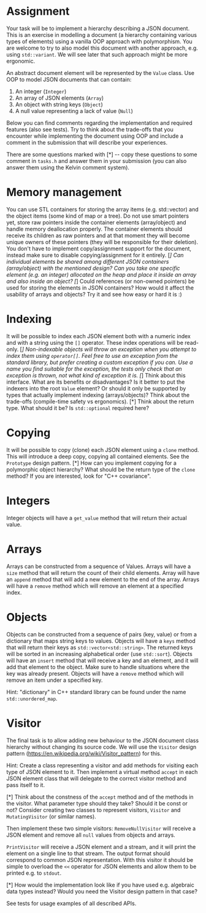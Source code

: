 # Assignment
Your task will be to implement a hierarchy describing a JSON document.
This is an exercise in modelling a document (a hierarchy containing various types of elements)
using a vanilla OOP approach with polymorphism.
You are welcome to try to also model this document with another approach, e.g. using `std::variant`.
We will see later that such approach might be more ergonomic.

An abstract document element will be represented by the `Value` class. Use OOP to model JSON
documents that can contain:
1) An integer (`Integer`)
2) An array of JSON elements (`Array`)
3) An object with string keys (`Object`)
4) A null value representing a lack of value (`Null`)

Below you can find comments regarding the implementation and required features (also see tests).
Try to think about the trade-offs that you encounter while implementing the document using OOP
and include a comment in the submission that will describe your experiences.

There are some questions marked with [*] -- copy these questions to some comment in `tasks.h` and
answer them in your submission (you can also answer them using the Kelvin comment system).

# Memory management
You can use STL containers for storing the array items (e.g. std::vector) and the object items
(some kind of map or a tree). Do not use smart pointers yet, store raw pointers inside the container
elements (array/object) and handle memory deallocation properly. The container elements should
receive its children as raw pointers and at that moment they will become unique owners of these
pointers (they will be responsible for their deletion).
You don't have to implement copy/assignment support for the document, instead make sure to disable
copying/assignment for it entirely.
[*] Can individual elements be shared among different JSON containers (array/object) with the mentioned
design? Can you take one specific element (e.g. an integer) allocated on the heap and place it inside
an array and also inside an object?
[*] Could references (or non-owned pointers) be used for storing the elements in JSON containers?
How would it affect the usability of arrays and objects? Try it and see how easy or hard it is :)

# Indexing
It will be possible to index each JSON element both with a numeric index and with a string
using the `[]` operator. These index operations will be read-only.
[*] Non-indexable objects will throw an exception when you attempt to index them using `operator[]`.
Feel free to use an exception from the standard library, but prefer creating a custom exception
if you can. Use a name you find suitable for the exception, the tests only check that an exception
is thrown, not what kind of exception it is.
[*] Think about this interface. What are its benefits or disadvantages? Is it better to put the
indexers into the root `Value` element? Or should it only be supported by types that actually
implement indexing (arrays/objects)? Think about the trade-offs (compile-time safety vs ergonomics).
[*] Think about the return type. What should it be? Is `std::optional` required here?
    
# Copying
It will be possible to copy (clone) each JSON element using a `clone` method. This will introduce
a deep copy, copying all contained elements. See the `Prototype` design pattern.
[*] How can you implement copying for a polymorphic object hierarchy? What should be the return type
of the `clone` method? If you are interested, look for "C++ covariance".

# Integers
Integer objects will have a `get_value` method that will return their actual value.

# Arrays
Arrays can be constructed from a sequence of Values.
Arrays will have a `size` method that will return the count of their child elements.
Array will have an `append` method that will add a new element to the end of the array.
Arrays will have a `remove` method which will remove an element at a specified index.

# Objects
Objects can be constructed from a sequence of pairs (key, value) or from a dictionary that maps
string keys to values.
Objects will have a `keys` method that will return their keys as `std::vector<std::string>`.
The returned keys will be sorted in an increasing alphabetical order (use `std::sort`).
Objects will have an `insert` method that will receive a key and an element, and it will add
that element to the object. Make sure to handle situations where the key was already present.
Objects will have a `remove` method which will remove an item under a specified key.

Hint: "dictionary" in C++ standard library can be found under the name `std::unordered_map`.

# Visitor
The final task is to allow adding new behaviour to the JSON document class hierarchy without changing
its source code. We will use the `Visitor` design pattern (https://en.wikipedia.org/wiki/Visitor_pattern)
for this.

Hint:
Create a class representing a visitor and add methods for visiting each type of JSON element to it.
Then implement a virtual method `accept` in each JSON element class that will delegate to the correct
visitor method and pass itself to it.

[*] Think about the constness of the `accept` method and of the methods in the visitor. What
parameter type should they take? Should it be const or not? Consider creating two classes
to represent visitors, `Visitor` and `MutatingVisitor` (or similar names).

Then implement these two simple visitors:
`RemoveNullVisitor` will receive a JSON element and remove all `null` values from objects and arrays.

`PrintVisitor` will receive a JSON element and a stream, and it will print the element on a single
line to that stream. The output format should correspond to common JSON representation.
With this visitor it should be simple to overload the `<<` operator for JSON elements and allow
them to be printed e.g. to `stdout`.

[*] How would the implementation look like if you have used e.g. algebraic data types instead?
Would you need the Visitor design pattern in that case?

See tests for usage examples of all described APIs.
 
